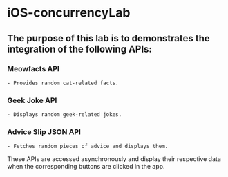# iOS-concurrencyLab

## The purpose of this lab is to demonstrates the integration of the following APIs:

### Meowfacts API
    - Provides random cat-related facts.
### Geek Joke API
    - Displays random geek-related jokes.
### Advice Slip JSON API
    - Fetches random pieces of advice and displays them.

These APIs are accessed asynchronously and display their respective data when the corresponding buttons are clicked in the app.
